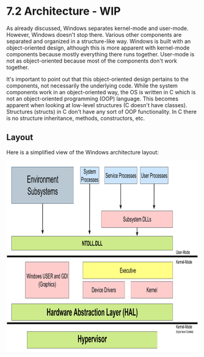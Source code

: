 # 7.2 Architecture - WIP
As already discussed, Windows separates kernel-mode and user-mode. However, Windows doesn't stop there. Various other components are separated and organized in a structure-like way. Windows is built with an object-oriented design, although this is more apparent with  kernel-mode components because mostly everything there runs together. User-mode is not as object-oriented because most of the components don't work together. 

It's important to point out that this object-oriented design pertains to the components, not necessarily the underlying code. While the system components work in an object-oriented way, the OS is written in C which is not an object-oriented programming (OOP) language. This becomes apparent when looking at low-level structures (C doesn't have classes). Structures (structs) in C don't have any sort of OOP functionality. In C there is no structure inheritance, methods, constructors, etc.

## Layout
Here is a simplified view of the Windows architecture layout:  

<p align="center">
  <img height="500" img src="[ignore]/WinArch.png">
</p>